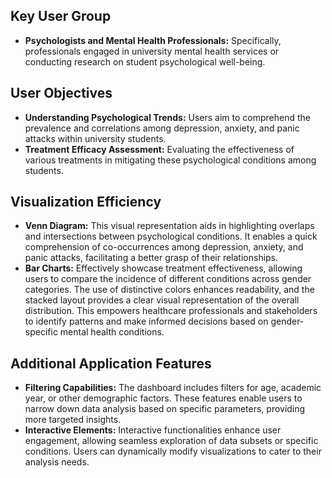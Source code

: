 ## Key User Group
- **Psychologists and Mental Health Professionals:** Specifically, professionals engaged in university mental health services or conducting research on student psychological well-being.

## User Objectives
- **Understanding Psychological Trends:** Users aim to comprehend the prevalence and correlations among depression, anxiety, and panic attacks within university students.
- **Treatment Efficacy Assessment:** Evaluating the effectiveness of various treatments in mitigating these psychological conditions among students.

## Visualization Efficiency
- **Venn Diagram:** This visual representation aids in highlighting overlaps and intersections between psychological conditions. It enables a quick comprehension of co-occurrences among depression, anxiety, and panic attacks, facilitating a better grasp of their relationships.
- **Bar Charts:**  Effectively showcase treatment effectiveness, allowing users to compare the incidence of different conditions across gender categories. The use of distinctive colors enhances readability, and the stacked layout provides a clear visual representation of the overall distribution. This empowers healthcare professionals and stakeholders to identify patterns and make informed decisions based on gender-specific mental health conditions.

## Additional Application Features
- **Filtering Capabilities:** The dashboard includes filters for age, academic year, or other demographic factors. These features enable users to narrow down data analysis based on specific parameters, providing more targeted insights.
- **Interactive Elements:** Interactive functionalities enhance user engagement, allowing seamless exploration of data subsets or specific conditions. Users can dynamically modify visualizations to cater to their analysis needs.

